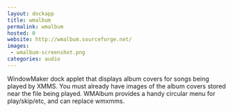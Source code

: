 ```yaml
---
layout: dockapp
title: wmalbum
permalink: wmalbum
hosted: 0
website: http://wmalbum.sourceforge.net/
images:
 - wmalbum-screenshot.png
categories: audio
---
```

WindowMaker dock applet that displays album covers for songs being played by XMMS. You must already have images of the album covers stored near the file being played. WMAlbum provides a handy circular menu for play/skip/etc, and can replace wmxmms.
